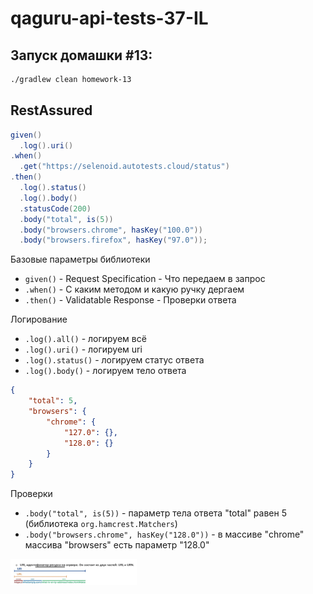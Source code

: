 # qaguru-api-tests-37-IL
## Запуск домашки #13:
```bash
./gradlew clean homework-13
```


## RestAssured
```java
given()
  .log().uri()
.when()
  .get("https://selenoid.autotests.cloud/status")
.then()
  .log().status()
  .log().body()
  .statusCode(200)
  .body("total", is(5))
  .body("browsers.chrome", hasKey("100.0"))
  .body("browsers.firefox", hasKey("97.0"));
```
Базовые параметры библиотеки
- `given()` - Request Specification - Что передаем в запрос
- `.when()` - С каким методом и какую ручку дергаем
- `.then()` - Validatable Response - Проверки ответа  

Логирование
- `.log().all()` - логируем всё
- `.log().uri()` - логируем uri
- `.log().status()` - логируем статус ответа
- `.log().body()` - логируем тело ответа  

```json
{
    "total": 5,
    "browsers": {
        "chrome": {
            "127.0": {},
            "128.0": {}
        }
    }
}
```

Проверки
- `.body("total", is(5))` - параметр тела ответа "total" равен 5 (библиотека `org.hamcrest.Matchers`)
- `.body("browsers.chrome", hasKey("128.0"))` - в массиве "chrome" массива "browsers" есть параметр "128.0"

<img width="40%" title="uri" src="media/uri.png">